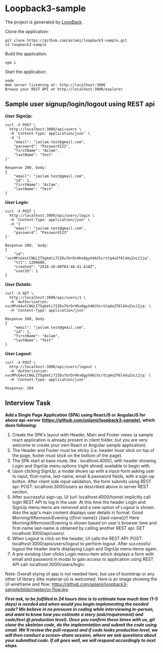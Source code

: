 # Loopback3-sample

The project is generated by [LoopBack](http://loopback.io).

Clone the application:
````
git clone https://github.com/aslamj/loopback3-sample.git
cd loopback3-sample
````

Build the application:
````
npm i
````

Start the application:
````
node .
Web server listening at: http://localhost:3000
Browse your REST API at http://localhost:3000/explorer
````

## Sample user signup/login/logout using REST api

***User SignUp:***
````
curl -X POST \
  http://localhost:3000/api/users \
  -H 'Content-Type: application/json' \
  -d '{
	"email": "jaslam.test@gmail.com",
	"password": "Password123",
	"firstName": "Aslam",
	"lastName": "Test"
}'

Response 200, body:
{
    "email": "jaslam.test@gmail.com",
    "id": 1,
    "firstName": "Aslam",
    "lastName": "Test"
}
````

***User Login:***
````
curl -X POST \
  http://localhost:3000/api/users/login \
  -H 'Content-Type: application/json' \
  -d '{
	"email": "jaslam.test@gmail.com",
	"password": "Password123"
}'

Response 200,  body:
{
    "id": "xvcMPsG4vCCNGLIT5gkmti7IIDu7UrDrHhx0gyX46ChcrtCq4oZf6l4XuZvLC2jq",
    "ttl": 1209600,
    "created": "2018-10-08T03:46:41.618Z",
    "userId": 1
}
````

***User Details:***

````
curl -X GET \
  http://localhost:3000/api/users/1 \
  -H 'Authorization: xvcMPsG4vCCNGLIT5gkmti7IIDu7UrDrHhx0gyX46ChcrtCq4oZf6l4XuZvLC2jq' \
  -H 'Content-Type: application/json' 

Response 200, body
{
    "email": "jaslam.test@gmail.com",
    "id": 1,
    "firstName": "Aslam",
    "lastName": "Test"
}
````

***User Logout:***

````
curl -X POST \
  http://localhost:3000/api/users/logout \
  -H 'Authorization: xvcMPsG4vCCNGLIT5gkmti7IIDu7UrDrHhx0gyX46ChcrtCq4oZf6l4XuZvLC2jq' \
  -H 'Content-Type: application/json'

Response: 204
````

## Interview Task

**Add a Single Page Application (SPA) using ReactJS or AngularJS for above api-server (https://github.com/aslamj/loopback3-sample), which does following:**

1. Create the SPA's layout with Header, Main and Footer views (a sample react application is already present in client folder, but you are very welcome to create your own React or Anguilar sample application).
2. The Header and Footer must be sticky (i.e. header must stick on top of the page, footer must stick on the bottom of the page).
3. The SPA start at base route, like : localhost:4000/, with header showing Login and SignUp menu options (right alined) available to begin with.
4. Upon clicking SignUp, a modal shows up with a input-form asking user to input, first-name, last-name, email & password fields, with a sign-up button. After client side input validation, the form submits using REST api: POST: localhost:3000/users as described above in server REST section. 
5. After successful sign-up, UI (url: localhost:4000/home) implicitly call login REST API to log in the user. At this time the header Login and SignUp menu-items are removed and a new option of Logout is shown. Also the app's main content displays user details in format: Good Morning/Afternoon/Evening {{first-name}} {{last-name}}!! Here Morning/Afternoon/Evening is shown based on user's browser time and first-name last-name is obtained by calling another REST api: GET localhost:3000/api/users/<user-id>.
6. When Logout is click on the header, UI calls the REST API: POST: localhost:3000/apis/users/logout to perform logout. After successful logout the header starts displaying Login and SignUp menu-items again.
7. A pre-existing User clicks Login menu-item which dsiplays a form with email and password in modal to gain access to application using REST API call: localhost:3000/users/login.

Note: Overall stying of app is not needed here, but use of bootstrap or any other UI library (like material-ui) is welcomed. Here is an image showing the UI wireframe and flow: https://github.com/aslamj/loopback3-sample/blob/master/ui-flow.jpg.

***First ask, to be fulfilled in 24 hours time is to estimate how much time (1-5 days) is needed and when would you begin implementing the needed code? We believe in no pressure in coding while interviewing in-person, and  want to know how you estimate a story (ask/requirement) and code/test @ production level). Once you confirm these times with us, git clone the skeleton code, do the implemntation and submit the code using email. We'll review the pull-request and if code looks production level, we will then conduct a screen-share session, where we ask questions about your submitted code. If all goes well, we will respond accordingly to next steps.***
